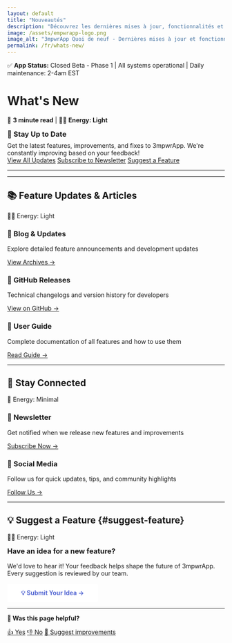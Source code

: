 ```yaml
---
layout: default
title: "Nouveautés"
description: "Découvrez les dernières mises à jour, fonctionnalités et améliorations de 3mpwrApp. Restez informé des nouvelles versions, des corrections de bugs et des améliorations apportées par la communauté. Mise à jour hebdomadaire transparente et détaillée."
image: /assets/empwrapp-logo.png
image_alt: "3mpwrApp Quoi de neuf - Dernières mises à jour et fonctionnalités"
permalink: /fr/whats-new/
---
```


<link rel="stylesheet" href="{{ '/assets/css/page-enhancements.css' | relative_url }}">
<link rel="stylesheet" href="{{ '/assets/css/whats-new.css' | relative_url }}">

<div class="status-banner" role="status" aria-live="polite">
  <span class="status-indicator">✅</span> 
  <strong>App Status:</strong> Closed Beta - Phase 1 | All systems operational | Daily maintenance: 2-4am EST
</div>

# What's New

📖 **3 minute read** | 🔋🔋 **Energy: Light**

<div class="gradient-banner">
  <h3 style="margin: 0 0 0.5rem;">🎉 Stay Up to Date</h3>
  <p style="margin: 0;">Get the latest features, improvements, and fixes to 3mpwrApp. We're constantly improving based on your feedback!</p>
</div>

<div class="button-group">
  <a href="/blog/" class="btn btn-primary">View All Updates</a>
  <a href="/newsletter/" class="btn btn-secondary">Subscribe to Newsletter</a>
  <a href="#suggest-feature" class="btn btn-secondary">Suggest a Feature</a>
</div>

---

---

## 📚 Feature Updates & Articles

<span class="energy-cost" data-energy="2" aria-label="Energy cost: light">🔋🔋 Energy: Light</span>

<div class="features-grid">
  <div class="feature-box">
    <h3>📰 Blog & Updates</h3>
    <p>Explore detailed feature announcements and development updates</p>
    <p><a href="/blog/" class="btn btn-secondary">View Archives →</a></p>
  </div>
  
  <div class="feature-box">
    <h3>🚀 GitHub Releases</h3>
    <p>Technical changelogs and version history for developers</p>
    <p><a href="https://github.com/3mpowrApp/3mpwrapp.github.io/releases" target="_blank" rel="noopener noreferrer" class="btn btn-secondary">View on GitHub →</a></p>
  </div>
  
  <div class="feature-box">
    <h3>📖 User Guide</h3>
    <p>Complete documentation of all features and how to use them</p>
    <p><a href="/user-guide/" class="btn btn-secondary">Read Guide →</a></p>
  </div>
</div>

---

## 💬 Stay Connected

<span class="energy-cost" data-energy="1" aria-label="Energy cost: minimal">🔋 Energy: Minimal</span>

<div class="features-grid">
  <div class="feature-box">
    <h3>📧 Newsletter</h3>
    <p>Get notified when we release new features and improvements</p>
    <p><a href="/newsletter/" class="btn btn-primary">Subscribe Now →</a></p>
  </div>
  
  <div class="feature-box">
    <h3>📱 Social Media</h3>
    <p>Follow us for quick updates, tips, and community highlights</p>
    <p><a href="/connect/" class="btn btn-secondary">Follow Us →</a></p>
  </div>
</div>

---

## 💡 Suggest a Feature {#suggest-feature}

<span class="energy-cost" data-energy="2" aria-label="Energy cost: light">🔋🔋 Energy: Light</span>

<div class="gradient-banner-pink">
  <h3 style="margin: 0 0 1rem;">Have an idea for a new feature?</h3>
  <p style="margin: 0 0 1rem;">We'd love to hear it! Your feedback helps shape the future of 3mpwrApp. Every suggestion is reviewed by our team.</p>
  <a href="/contact/?subject=Feature Request" class="cta-button" style="display: inline-block; background: var(--card-bg, #ffffff); color: #5568d3; padding: 0.75rem 2rem; border-radius: 4px; font-weight: bold; text-decoration: none; transition: transform 0.2s;" onmouseover="this.style.transform='scale(1.05)'" onmouseout="this.style.transform='scale(1)'">💡 Submit Your Idea →</a>
</div>

---

<div class="page-feedback" role="complementary">
  <p><strong>💬 Was this page helpful?</strong></p>
  <p>
    <a href="/feedback?page=whats-new&helpful=yes" class="feedback-btn feedback-yes">👍 Yes</a>
    <a href="/feedback?page=whats-new&helpful=no" class="feedback-btn feedback-no">👎 No</a>
    <a href="/feedback?page=whats-new" class="feedback-btn feedback-suggest">📝 Suggest improvements</a>
  </p>
</div>

<script src="{{ '/assets/js/page-enhancements.js' | relative_url }}" defer></script>
<script src="{{ '/assets/js/whats-new.js' | relative_url }}" defer></script>